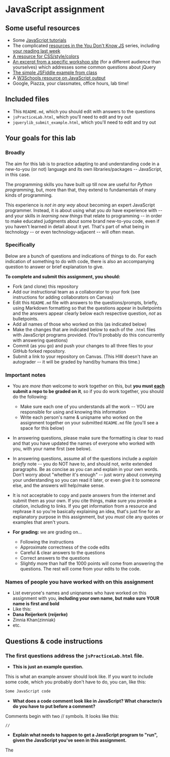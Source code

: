 # JavaScript assignment

## Some useful resources
* Some [JavaScript tutorials](https://www.htmldog.com/guides/javascript/)
* The complicated [resources in the You Don't Know JS](https://github.com/getify/You-Dont-Know-JS) series, including [your reading last week](https://github.com/getify/You-Dont-Know-JS/blob/master/up%20%26%20going/ch2.md)
* [A resource for CSS/style/colors](https://htmlcolorcodes.com/)  
* [An excerpt from a specific workshop site](https://witny-summer-guild-2018.github.io/day_4_exercise_2.html) (for a different audience than yourselves) which addresses some common questions about jQuery
* [The simple JSFiddle example from class](https://jsfiddle.net/2of65j8q/)
* A [W3Schools resource on JavaScript output](https://www.w3schools.com/js/js_output.asp)
* Google, Piazza, your classmates, office hours, lab time!

## Included files
* This `README.md`, which you should edit with answers to the questions
* `jsPracticeLab.html`, which you'll need to edit and try out
* `jquerylib_submit_example.html`, which you'll need to edit and try out

## Your goals for this lab

### Broadly
The aim for this lab is to practice adapting to and understanding code in a new-to-you (or not) language and its own libraries/packages -- JavaScript, in this case.

The programming skills you have built up till now are useful for *Python programming*, but, more than that, they extend to fundamentals of many kinds of programming.

This experience is *not in any way* about becoming an expert JavaScript programmer. Instead, it is about using what you *do* have experience with -- and your skills in *learning new things* that relate to programming -- in order to make educated judgments about some brand new-to-you code, even if you haven't learned in detail about it yet. That's part of what being in technology -- or even technology-adjacent -- will often mean.

### Specifically

Below are a bunch of questions and indications of things to do. For each indication of something to do with code, there is also an accompanying question to answer or brief explanation to give.

**To complete and submit this assignment, you should:**

* Fork (and clone) this repository
* Add our instructional team as a collaborator to your fork (see instructions for adding collaborators on Canvas)
* Edit this `README.md` file with answers to the questions/prompts, briefly, using Markdown formatting so that the questions appear in bulletpoints and the answers appear clearly below each respective question, *not* as bulletpoints.
* Add all names of those who worked on this (as indicated below)
* Make the changes that are indicated below to each of the `.html` files with JavaScript programs provided. (You'll probably do this concurrently with answering questions)
* Commit (as you go) and push your changes to all three files to your GitHub forked repository.
* Submit a link to your repository on Canvas. (This HW doesn't have an autograder -- it will be graded by hand/by humans this time.)

### Important notes
* You are *more than* welcome to work together on this, but **you must <u>each</u> submit a repo to be graded on it**, so if you do work together, you should do the following:
	* Make sure each one of you understands all the work -- YOU are responsible for using and knowing this information
	* Write each person's name & uniqname who worked on the assignment together on your submitted `README.md` file (you'll see a space for this below)

* In answering questions, please make sure the formatting is clear to read and that you have updated the names of everyone who worked with you, with your name first (see below).

* In answering questions, assume all of the questions include a *explain briefly* note -- you do NOT have to, and should not, write extended paragraphs. Be as concise as you can and explain in your own words. Don't worry about "whether it's enough" -- just worry about conveying your understanding so you can read it later, or even give it to someone else, and the answers will help/make sense.

* It is not acceptable to copy and paste answers from the internet and submit them as your own. If you cite things, make sure you provide a citation, including to links. If you get information from a resource and rephrase it so you're basically explaining an idea, that's just fine for an explanatory purpose in this assignment, but you *must* cite any quotes or examples that aren't yours.

* **For grading:** we are grading on...
	* Following the instructions
	* Approximate correctness of the code edits
	* Careful & clear answers to the questions
	* Correct answers to the questions
	* Slightly more than half the 1000 points will come from answering the questions. The rest will come from your edits to the code.

### Names of people you have worked with on this assignment
* List everyone's names and uniqnames who have worked on this assignment with you, **including your own name, but make sure YOUR name is first and bold**
* Like this:
* **Dana Reijerkerk (reijerke)**
* Zinnia Khan(zinniak)
* etc.

## Questions & code instructions

### The first questions address the `jsPracticeLab.html` file.

* **This is just an example question.**

This is what an example answer should look like. If you want to include some code, which you probably don't have to do, you can, like this:

```js
Some JavaScript code
```

* **What does a code comment look like in JavaScript? What character/s do you have to put before a comment?**

Comments begin with two // symbols. It looks like this:

```
//
```

* **Explain what needs to happen to get a JavaScript program to "run", given the JavaScript you've seen in this assignment.**

The <script> tag tells the browser you are running JavaScript code (Citing from https://www.htmldog.com/guides/javascript/beginner/makingstuffhappen/). To run the entire program you open it in your browser (I just click on the file and it does so automatically).

* **What functions in JavaScript seem to be similar in function to the `print` function in Python? (There are two.) Why might you use one and not the other? Explain briefly.**

The console.log() and alert() functions display data (this is seen in lines 12-13 of `jsPracticeLab.html`). The alert() function displays a pop-up box with the text inside the function as the message (https://www.w3schools.com/jsref/met_win_alert.asp). Console.log() outputs a message to the console, which may be more useful to debugging the console than a pop-up.   

* **What code would have to comment out to get rid of the pop-up box when you load the page? (Related to the last question.) Do that in the code file, and then, add code so that a text box will appear that contains the current date and time! *HINT:* Look through the rest of the code first...**

Line 12 `alert("hello")` if commented out gets rid of the pop-up. I changed the code to say `alert(new Date());` to get the current date and time to appear.

* **How can you put your own name at the top where it currently says "A name"? Explain very briefly how to do so, and replace `A name` in the web page with your own name.**

I changed line 17 that said `document.querySelector('h1').innerHTML = "A name";`. Instead of `"A name"` I wrote `"Dana"`.

* **What does the word `document` represent in this code? Explain briefly.**

Document represents the webpage and allows me to access the elements on the page (Citing from https://www.w3schools.com/js/js_htmldom_document.asp).

* **What is happening in line 12 (
		`document.querySelector('#items').innerHTML = document.getElementsByTagName('li').length`
)? Explain, briefly (<= 2 sentences).**

Look at the elements that have the tag name `<li>` and count how many there are. Assign that number to the span tag that has `id = "items"` in it.

* **What color would the background of this page be <u>if there were no JavaScript in this page</u>?**

White, which is the default color.

* **Why are there a couple of gray boxes on the screen with a different colored border? How could you edit this code to make them a different color? Explain briefly. Then edit the code to make those boxes some shade of blue, of your choosing.**

The gray boxes from code written in the `<style>` tag, which is CSS. I edited background-color in the paragraph (`<p>` tag) using a code for light blue from https://www.w3schools.com/colors/colors_picker.asp.

* **Edit the code so that, if you highlight `McGill University` and copy it, you see the text `O Canada` near the bottom of the page. Briefly explain why you made the edits that you did -- how did you know/figure out what to do?**

I noticed when you copied `Univeristy of Michigan` on the webpage the words `Go Blue!` appear. So I changed the phrase `Go Blue!` in `function copyFunction()` to say `O Canada` and also moved the line `oncopy="copyFunction()"`inside the `<li>` tag for `McGill University`.

* **In the original code, when you click the button that says `Wow`, you see a text box! Wow. Explain briefly in your own words why the following code causes that to happen:**

```js
function handleClick(){
	alert("hello");
}
```
**and**

```js
<button onclick=handleClick() id="wow-button">Wow</button>
```

`button onclick=handleClick() id="wow-button">Wow</button>` says that when the button with the id `wow-button` is clicked it invokes the function `handleClick`. `function handleClick(){alert("hello")}` is indicating that when the function called `handleClick()` is invoked the web page displays `hello` in a pop-up window.


* **Knowing what you learned from the previous question, add code/markup to the `jsPracticeLab.html` file *so that* there is a button with the text `Spring Equinox 2019` on it somewhere on the page, and when that button is clicked, a text box containing the text `March 20, 2019` appears. (There's no function -- that I am aware of -- to automatically get this info, you've got to type it yourself.)**

### The next few questions address the `jquerylib_submit_example.html` file.

* **Check out the file `jquerylib_submit_example.html`. This is an example of code that uses a package called `jQuery` (and this will need you to have an internet connection to run it properly, although the other file does not). Check out resources above for more on jQuery!**

* **When you enter input that isn't valid, you see an error that is red. Why is the error in red? Why is the response for valid inputs blue?**

This is because of the `if...else` statement in lines 20-26 which reference the `<style>` tags in lines 7-13. The element with `class="error"` is styled under the `<style>` tag as `red` and element with `class="good"` is styled as `blue`.

* **What is this line `var regex = /^[a-zA-Z]+$/;` helping with? And if you googled something to figure that out, what did you google, and what, briefly, did you learn? (If you didn't need to google, you can leave that out, but explain briefly what that line is helping the program do, anyway.)**

The line `var regex = /^[a-zA-Z]+$/;` helps improve performance because the literal pattern is only compiled once in the JavaScript code (https://developer.mozilla.org/en-US/docs/Web/JavaScript/Guide/Regular_Expressions).

I googled `/^[a-zA-Z]+$/` and learned that it is a regular expression in JavaScript that is defined by character encoding like in cataloging (e.g. the `/` marks the beginning and end of the expression, if `^` is before or after the `[]` it means something different, etc.). I also learned that the `a-zA-z` is saying make sure the text is the letters A-Z. The capital and lowercase letters ensure the expression catches the variant spelling; in programming a different case is considered a different variable altogether.

* **What's different about the syntax of conditional statements in JavaScript, compared to Python?**

In python there is `elif` but in JavaScript you use `else if` to indicate if the first thing I said wasn't true then do this thing. The formatting is also a little different. The if/else in python is indented on the same line of code and there is a colon after the conditional statement. In python you would construct an if/else statement like this:

```
	if (condition):
		//block of code if true
	else:
		//block of code if false
```

In JavaScript the code uses `{}` to indicate what comes after is the code if true/false and the `else {}` line is not flush with the `if {}` line. In JavaScript the code would look like this:

```
	if (condition) {
		//block of code if true
	} else {
		//block of code if false
	}
```

* **What do you think the `10000` refers to in the code `.fadeOut(10000)`?**

This refers to how quickly the text in the console disappears once the function is executed. The higher the number the quicker it disappears (https://www.w3schools.com/jquery/eff_fadeout.asp).  

* **What do you think is going on with the following code at the beginning of the program? Note that the most important thing to do for answering this question is to be thoughtful and clear, not to be absolutely correct:**


```
js
$(document).ready(function(){
    $("form").submit(function(event){
```

The `$(document).ready()` is a jQuery `event method` that lets you execute the function only after the document (the entire webpage you created) is loaded. In the next line `$("form").submit()` means when I submit a form do this. The function inside `submit()` I think then means then do this thing to my submitted form. I'm not sure what `event` is for. Maybe it's what action should happen? Like this thing I call event should happen when I submit a form.

* **Add some code to the `jquerylib_submit_example.html` file so that, if the input is valid and is specifically the text `hello`, rather than the visible output being `Nice!` in blue, the visible output should be `Hello to you too!`, also in blue, just like `Nice!` is.**
	* *HINT:* You'll have to make some changes to the conditional statement, and possibly look up some JavaScript conditional syntax. You'll also need to look carefully at what generates visible output right now.
